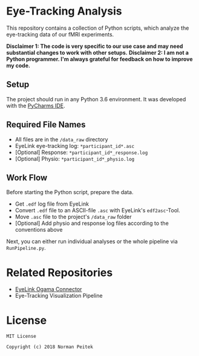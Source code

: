 # Eye-Tracking Analysis

This repository contains a collection of Python scripts, which analyze the eye-tracking data of our fMRI experiments.

**Disclaimer 1: The code is very specific to our use case and may need substantial changes to work with other setups.**
**Disclaimer 2: I am not a Python programmer. I'm always grateful for feedback on how to improve my code.**

## Setup

The project should run in any Python 3.6 environment. It was developed with the [PyCharms IDE](https://www.jetbrains.com/pycharm/).


## Required File Names

* All files are in the `/data_raw` directory
* EyeLink eye-tracking log: `*participant_id*.asc`
* [Optional] Response: `*participant_id*_response.log`
* [Optional] Physio: `*participant_id*_physio.log`

## Work Flow ##

Before starting the Python script, prepare the data.

* Get `.edf` log file from EyeLink
* Convert `.edf` file to an ASCII-file `.asc` with EyeLink's `edf2asc`-Tool.
* Move `.asc` file to the project's `/data_raw` folder
* [Optional] Add physio and response log files according to the conventions above

Next, you can either run individual analyses or the whole pipeline via `RunPipeline.py`.



# Related Repositories

* [EyeLink Ogama Connector](https://github.com/peitek/eyelink-ogama-connector)
* Eye-Tracking Visualization Pipeline


# License #

```
MIT License

Copyright (c) 2018 Norman Peitek
```